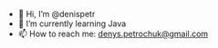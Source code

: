 - 👋 Hi, I’m @denispetr
- 🌱 I’m currently learning Java
- 📫 How to reach me: denys.petrochuk@gmail.com

<!---
denispetr/denispetr is a ✨ special ✨ repository because its `README.md` (this file) appears on your GitHub profile.
You can click the Preview link to take a look at your changes.
--->
